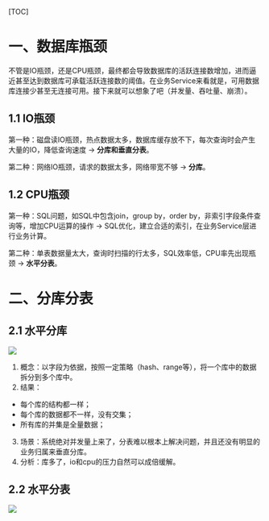 [TOC]

# 一、数据库瓶颈
不管是IO瓶颈，还是CPU瓶颈，最终都会导致数据库的活跃连接数增加，进而逼近甚至达到数据库可承载活跃连接数的阈值。在业务Service来看就是，可用数据库连接少甚至无连接可用。接下来就可以想象了吧（并发量、吞吐量、崩溃）。

## 1.1 IO瓶颈
第一种：磁盘读IO瓶颈，热点数据太多，数据库缓存放不下，每次查询时会产生大量的IO，降低查询速度 -> **分库和垂直分表**。

第二种：网络IO瓶颈，请求的数据太多，网络带宽不够 -> **分库**。

## 1.2 CPU瓶颈
第一种：SQL问题，如SQL中包含join，group by，order by，非索引字段条件查询等，增加CPU运算的操作 -> SQL优化，建立合适的索引，在业务Service层进行业务计算。

第二种：单表数据量太大，查询时扫描的行太多，SQL效率低，CPU率先出现瓶颈 -> **水平分表**。

# 二、分库分表
## 2.1 水平分库
![](https://images2018.cnblogs.com/blog/955136/201808/955136-20180806205041600-432363041.png)

1. 概念：以字段为依据，按照一定策略（hash、range等），将一个库中的数据拆分到多个库中。
2. 结果：
  - 每个库的结构都一样；
  - 每个库的数据都不一样，没有交集；
  - 所有库的并集是全量数据；
3. 场景：系统绝对并发量上来了，分表难以根本上解决问题，并且还没有明显的业务归属来垂直分库。
4. 分析：库多了，io和cpu的压力自然可以成倍缓解。

## 2.2 水平分表
![](https://images2018.cnblogs.com/blog/955136/201808/955136-20180806210016545-644285275.png)


